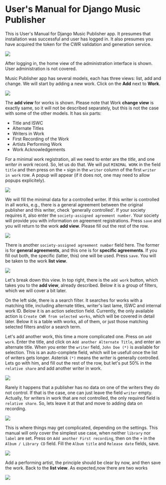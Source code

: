 
# User's Manual for Django Music Publisher

This is User's Manual for Django Music Publisher app. It presumes that installation was successful and user has logged in.
It also presumes you have acquired the token for the CWR validation and generation service.

![](django-admin.png)

After logging in, the home view of the administration interface is shown. User administration is not covered.

Music Publisher app has several models, each has three views: list, add and change. We will start by adding a
new work. Click on the **Add** next to **Work**.

![](add-work.png)

The **add view** for works is shown. Please note that Work **change view** is exactly same, so it will not be described
separately, but this is not the case with some of the other models. It has six parts:

* Title and ISWC
* Alternate Titles
* Writers in Work
* First Recording of the Work
* Artists Performing Work
* Work Acknowledgements

For a minimal work registration, all we need to enter are the *title*, and one *writer in work* record. So, let us do that.
We will put ``MINIMAL WORK`` in the field ``title`` and then press on the ``+`` sign in the ``writer`` column of the first
``writer in work`` row. A popup will appear (if it does not, one may need to allow popups explicitely).

![](controlled-writer.png)

We will fill the minimal data for a controlled writer. If this writer is controlled in all works, e.g., there is a general
agreement between the original publisher and this writer, check 'generally controlled'. If your society requires it, also
enter the ``society-assigned agreement number``. Your society will provide you with information on agreement registrations.
Press ``save`` and you will return to the work **add view**. Please fill out the rest of the row.

![](wiw.png)

There is another ``society-assigned agreement number`` field here. The former is for **general agreements**, and this one is
for **specific agreements**. If you fill out both, the specific (latter, this) one will be used. Press ``save``. You will
be taken to the work **list view**.

![](work_list.png)

Let's break down this view. In top right, there is the ``add work`` button, which takes you to the **add view**, already described. Below it is a group of filters, which we will cover a bit later.

On the left side, there is a search filter. It searches for works with a matching title, including alternate titles, 
writer's last lame, ISWC and internal work ID. Below it is an action selection field. Currently, the only available
action is ``Create CWR from selected works``, which will be covered in detail later. Below it is a table with works, all
of them, or just those matching selected filters and/or a search term.

Let's add another work, this time a more complicated one. Press on ``add work``. Enter the title, and click on 
``Add another Alternate Title``, and enter an alternate title. When you enter the ``writer`` field, ``John Doe (*)`` 
is available for selection. This is an auto-complete field, which will be usefull once the list of writers gets longer.
Asterisk ``(*)`` means the writer is generally controlled. Lets go with him, and fill out the rest of the row, but let's
put 50% in the ``relative share`` and add another writer in work.

![](add_work2.png)

Rarely it happens that a publisher has no data on one of the writers they do not control. If that is the case, one can just 
leave the field ``writer`` empty. Actually, for writers in work that are not controlled, the only required field is 
``relative share``. So, lets leave it at that and move to adding data on recording.

![](add_work3.png)

This is where things may get complicated, depending on the settings. This manual will only cover the simplest use case, when 
neither ``library`` nor ``label`` are set. Press on ``Add another First recording``, then on the ``+`` in the ``Album / Library CD`` field. Fill the ``Album title`` and ``Release date`` fields, save.

![](album.png)

Add a performing artist, the principle should be clear by now, and then save the work. Back to the **list view**. As
expected,now there are two works

![](work_list2.png)
